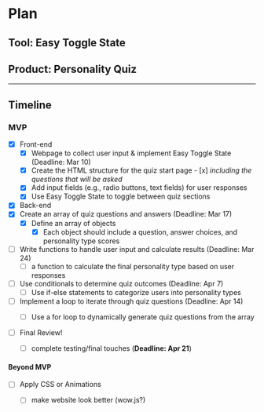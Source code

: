 # Plan

## Tool: Easy Toggle State 
## Product: Personality Quiz

---


## Timeline

### MVP

- [x] Front-end
  - [x]   Webpage to collect user input & implement Easy Toggle State (Deadline: Mar 10)
    - [x]   Create the HTML structure for the quiz start page
      - [x] _including the questions that will be asked_   
    - [x]   Add input fields (e.g., radio buttons, text fields) for user responses
    - [x]   Use Easy Toggle State to toggle between quiz sections
  
- [x]  Back-end
  - [x] Create an array of quiz questions and answers (Deadline: Mar 17)
    - [x] Define an array of objects 
      - [x] Each object should include a question, answer choices, and personality type scores
  - [ ] Write functions to handle user input and calculate results (Deadline: Mar 24)
    - [ ] a function to calculate the final personality type based on user responses
   - [ ] Use conditionals to determine quiz outcomes  (Deadline: Apr 7)
     - [ ] Use if-else statements to categorize users into personality types
   - [ ] Implement a loop to iterate through quiz questions (Deadline: Apr 14)
     - [ ] Use a for loop to dynamically generate quiz questions from the array
        
      
- [ ] Final Review!
  - [ ] complete testing/final touches (**Deadline: Apr 21**)



#### Beyond MVP

- [ ] Apply CSS or Animations
  - [ ] make website look better (wow.js?)





<!-- EXAMPLE

## Tool: APIs
## Product: Green Glass Door riddle app

## Timeline

### MVP

- [ ] Front-end
  - [x] Webpage to collect input from user (deadline: 4/15)
  - [ ] Webpage to display "yes, but a ___ can't" or "no, but a ___ can" (deadline: 5/1)
- [x] Back-end
  - [x] Use regex to test whether or not the word can go through the GGD (deadline: 3/1)
  - [x] Use the Twinword API to find related words (deadline: 3/15)
    - [ ] Iterate through the words until an opposite example can be found (deadline: 4/1)

#### Beyond MVP

- [ ] Use another API to make sure the opposite example is a noun
- [ ] Automate notification of API limit to make sure I don’t exceed free quota
- [ ] A multiple choice quizzer that will test the user’s knowledge of the solution

-->





<!-- DO NOT USE THIS YET

| Name | Glows | Grows |
| -------- | ------- | ------- |
|   |   |
|   |   |
|   |   |
|   |   |
|   |   |
|   |   |

-->
